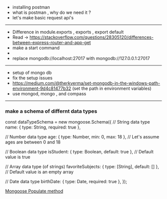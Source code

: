 - installing postman
- what is postman , why do we need it ?
- let's make basic request api's

---

- Difference in module.exports , exports , export default
- Read -> https://stackoverflow.com/questions/28305120/differences-between-express-router-and-app-get
- make a start command
-
- replace
  mongodb://localhost:27017 with mongodb://127.0.0.1:27017

---

- setup of mongo db
- fix the setup issues
- https://medium.com/@therkverma/set-mongodb-in-the-windows-path-environment-9d4c81477b32
  (set the path in environment variables)
- use mongod, mongo , and compass

---

### make a schema of differnt data types

const dataTypeSchema = new mongoose.Schema({
// String data type
name: { type: String, required: true },

// Number data type
age: { type: Number, min: 0, max: 18 }, // Let's assume ages are between 0 and 18

// Boolean data type
isStudent: { type: Boolean, default: true }, // Default value is true

// Array data type (of strings)
favoriteSubjects: { type: [String], default: [] }, // Default value is an empty array

// Date data type
birthDate: { type: Date, required: true },
});

<!-- please read this  -->

[Mongoose Populate method](https://mongoosejs.com/docs/populate.html#populate-virtuals)
